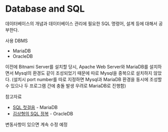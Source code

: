 # Database and SQL
데이터베이스의 개념과 데이터베이스 관리에 필요한 SQL 명령어, 설계 등에 대해서 공부한다.

사용 DBMS
- MariaDB
- OracleDB

이전에 Bitnami Server를 설치할 당시, Apache Web Server와 MariaDB를 설치하면서 Mysql의 환경도 같이 조성되었기 때문에 따로 Mysql을 중복으로 설치하지 않았다.
(설치시 port number를 따로 지정하면 Mysql과 MariaDB 환경을 동시에 조성할 수 있으나 두 프로그램 간에 충돌 발생 우려로 MariaDB로 진행함)

참고자료
- [SQL 첫걸음](http://www.yes24.com/Product/Goods/22744867) - MariaDB
- [김상형의 SQL 정복](http://www.yes24.com/Product/Goods/101345246) - OracleDB

변동사항이 있으면 계속 수정 예정

